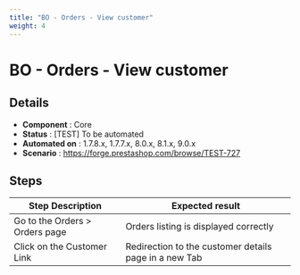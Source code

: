 ```yaml
---
title: "BO - Orders - View customer"
weight: 4
---
```


# BO - Orders - View customer
## Details
* **Component** : Core
* **Status** : [TEST] To be automated
* **Automated on** : 1.7.8.x, 1.7.7.x, 8.0.x, 8.1.x, 9.0.x
* **Scenario** : https://forge.prestashop.com/browse/TEST-727

## Steps
| Step Description | Expected result |
| ----- | ----- |
| Go to the Orders > Orders page | Orders listing is displayed correctly |
| Click on the Customer Link | Redirection to the customer details page in a new Tab |
